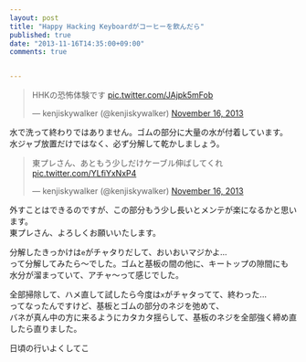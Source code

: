 ```yaml
---
layout: post
title: "Happy Hacking Keyboardがコーヒーを飲んだら"
published: true
date: "2013-11-16T14:35:00+09:00"
comments: true


---
```


<blockquote class="twitter-tweet"><p>HHKの恐怖体験です <a href="http://t.co/JAjpk5mFob">pic.twitter.com/JAjpk5mFob</a></p>&mdash; kenjiskywalker (@kenjiskywalker) <a href="https://twitter.com/kenjiskywalker/statuses/401584902602100736">November 16, 2013</a></blockquote>
<script async src="//platform.twitter.com/widgets.js" charset="utf-8"></script>  
  
水で洗って終わりではありません。ゴムの部分に大量の水が付着しています。  
水ジャブ放置だけではなく、必ず分解して乾かしましょう。  

<blockquote class="twitter-tweet"><p>東プレさん、あともう少しだけケーブル伸ばしてくれ <a href="http://t.co/YLfiYxNxP4">pic.twitter.com/YLfiYxNxP4</a></p>&mdash; kenjiskywalker (@kenjiskywalker) <a href="https://twitter.com/kenjiskywalker/statuses/401585581777371136">November 16, 2013</a></blockquote>
<script async src="//platform.twitter.com/widgets.js" charset="utf-8"></script>

外すことはできるのですが、この部分もう少し長いとメンテが楽になるかと思います。  
東プレさん、よろしくお願いいたします。  

  
分解したきっかけは`e`がチャタりだして、おいおいマジかよ...  
って分解してみたら〜でした。ゴムと基板の間の他に、キートップの隙間にも  
水分が溜まっていて、アチャ〜って感じでした。  
  
全部掃除して、ハメ直して試したら今度は`x`がチャタってて、終わった...  
ってなったんですけど、基板とゴムの部分のネジを弛めて、  
バネが真ん中の方に来るようにカタカタ揺らして、基板のネジを全部強く締め直したら直りました。  
  
日頃の行いよくしてこ

